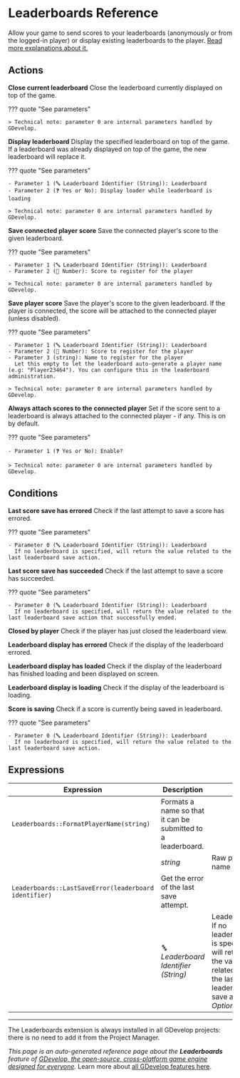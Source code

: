 # Leaderboards Reference

Allow your game to send scores to your leaderboards (anonymously or from the logged-in player) or display existing leaderboards to the player. [Read more explanations about it.](/gdevelop5/all-features/leaderboards)

## Actions

**Close current leaderboard**
Close the leaderboard currently displayed on top of the game.

??? quote "See parameters"



    > Technical note: parameter 0 are internal parameters handled by GDevelop.

**Display leaderboard**
Display the specified leaderboard on top of the game. If a leaderboard was already displayed on top of the game, the new leaderboard will replace it.

??? quote "See parameters"

    - Parameter 1 (🔤 Leaderboard Identifier (String)): Leaderboard
    - Parameter 2 (❓ Yes or No): Display loader while leaderboard is loading

    > Technical note: parameter 0 are internal parameters handled by GDevelop.

**Save connected player score**
Save the connected player's score to the given leaderboard.

??? quote "See parameters"

    - Parameter 1 (🔤 Leaderboard Identifier (String)): Leaderboard
    - Parameter 2 (🔢 Number): Score to register for the player

    > Technical note: parameter 0 are internal parameters handled by GDevelop.

**Save player score**
Save the player's score to the given leaderboard. If the player is connected, the score will be attached to the connected player (unless disabled).

??? quote "See parameters"

    - Parameter 1 (🔤 Leaderboard Identifier (String)): Leaderboard
    - Parameter 2 (🔢 Number): Score to register for the player
    - Parameter 3 (string): Name to register for the player
      Let this empty to let the leaderboard auto-generate a player name (e.g: "Player23464"). You can configure this in the leaderboard administration.

    > Technical note: parameter 0 are internal parameters handled by GDevelop.

**Always attach scores to the connected player**
Set if the score sent to a leaderboard is always attached to the connected player - if any. This is on by default.

??? quote "See parameters"

    - Parameter 1 (❓ Yes or No): Enable?

    > Technical note: parameter 0 are internal parameters handled by GDevelop.

## Conditions

**Last score save has errored**
Check if the last attempt to save a score has errored.

??? quote "See parameters"

    - Parameter 0 (🔤 Leaderboard Identifier (String)): Leaderboard
      If no leaderboard is specified, will return the value related to the last leaderboard save action.

**Last score save has succeeded**
Check if the last attempt to save a score has succeeded.

??? quote "See parameters"

    - Parameter 0 (🔤 Leaderboard Identifier (String)): Leaderboard
      If no leaderboard is specified, will return the value related to the last leaderboard save action that successfully ended.

**Closed by player**
Check if the player has just closed the leaderboard view.

**Leaderboard display has errored**
Check if the display of the leaderboard errored.

**Leaderboard display has loaded**
Check if the display of the leaderboard has finished loading and been displayed on screen.

**Leaderboard display is loading**
Check if the display of the leaderboard is loading.

**Score is saving**
Check if a score is currently being saved in leaderboard.

??? quote "See parameters"

    - Parameter 0 (🔤 Leaderboard Identifier (String)): Leaderboard
      If no leaderboard is specified, will return the value related to the last leaderboard save action.

## Expressions

| Expression | Description |  |
|-----|-----|-----|
| `Leaderboards::FormatPlayerName(string)` | Formats a name so that it can be submitted to a leaderboard. ||
| | _string_ | Raw player name |
| `Leaderboards::LastSaveError(leaderboard identifier)` | Get the error of the last save attempt. ||
| | _🔤 Leaderboard Identifier (String)_ | Leaderboard If no leaderboard is specified, will return the value related to the last leaderboard save action. _Optional_. |



---

The Leaderboards extension is always installed in all GDevelop projects: there is no need to add it from the Project Manager.

*This page is an auto-generated reference page about the **Leaderboards** feature of [GDevelop, the open-source, cross-platform game engine designed for everyone](https://gdevelop.io/).* Learn more about [all GDevelop features here](/gdevelop5/all-features).